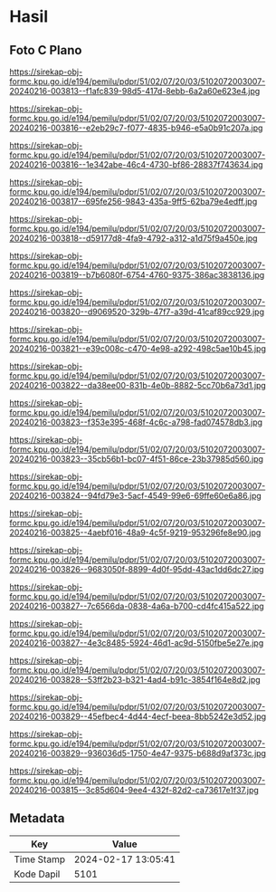 # Hasil

## Foto C Plano

https://sirekap-obj-formc.kpu.go.id/e194/pemilu/pdpr/51/02/07/20/03/5102072003007-20240216-003813--f1afc839-98d5-417d-8ebb-6a2a60e623e4.jpg

https://sirekap-obj-formc.kpu.go.id/e194/pemilu/pdpr/51/02/07/20/03/5102072003007-20240216-003816--e2eb29c7-f077-4835-b946-e5a0b91c207a.jpg

https://sirekap-obj-formc.kpu.go.id/e194/pemilu/pdpr/51/02/07/20/03/5102072003007-20240216-003816--1e342abe-46c4-4730-bf86-28837f743634.jpg

https://sirekap-obj-formc.kpu.go.id/e194/pemilu/pdpr/51/02/07/20/03/5102072003007-20240216-003817--695fe256-9843-435a-9ff5-62ba79e4edff.jpg

https://sirekap-obj-formc.kpu.go.id/e194/pemilu/pdpr/51/02/07/20/03/5102072003007-20240216-003818--d59177d8-4fa9-4792-a312-a1d75f9a450e.jpg

https://sirekap-obj-formc.kpu.go.id/e194/pemilu/pdpr/51/02/07/20/03/5102072003007-20240216-003819--b7b6080f-6754-4760-9375-386ac3838136.jpg

https://sirekap-obj-formc.kpu.go.id/e194/pemilu/pdpr/51/02/07/20/03/5102072003007-20240216-003820--d9069520-329b-47f7-a39d-41caf89cc929.jpg

https://sirekap-obj-formc.kpu.go.id/e194/pemilu/pdpr/51/02/07/20/03/5102072003007-20240216-003821--e39c008c-c470-4e98-a292-498c5ae10b45.jpg

https://sirekap-obj-formc.kpu.go.id/e194/pemilu/pdpr/51/02/07/20/03/5102072003007-20240216-003822--da38ee00-831b-4e0b-8882-5cc70b6a73d1.jpg

https://sirekap-obj-formc.kpu.go.id/e194/pemilu/pdpr/51/02/07/20/03/5102072003007-20240216-003823--f353e395-468f-4c6c-a798-fad074578db3.jpg

https://sirekap-obj-formc.kpu.go.id/e194/pemilu/pdpr/51/02/07/20/03/5102072003007-20240216-003823--35cb56b1-bc07-4f51-86ce-23b37985d560.jpg

https://sirekap-obj-formc.kpu.go.id/e194/pemilu/pdpr/51/02/07/20/03/5102072003007-20240216-003824--94fd79e3-5acf-4549-99e6-69ffe60e6a86.jpg

https://sirekap-obj-formc.kpu.go.id/e194/pemilu/pdpr/51/02/07/20/03/5102072003007-20240216-003825--4aebf016-48a9-4c5f-9219-953296fe8e90.jpg

https://sirekap-obj-formc.kpu.go.id/e194/pemilu/pdpr/51/02/07/20/03/5102072003007-20240216-003826--9683050f-8899-4d0f-95dd-43ac1dd6dc27.jpg

https://sirekap-obj-formc.kpu.go.id/e194/pemilu/pdpr/51/02/07/20/03/5102072003007-20240216-003827--7c6566da-0838-4a6a-b700-cd4fc415a522.jpg

https://sirekap-obj-formc.kpu.go.id/e194/pemilu/pdpr/51/02/07/20/03/5102072003007-20240216-003827--4e3c8485-5924-46d1-ac9d-5150fbe5e27e.jpg

https://sirekap-obj-formc.kpu.go.id/e194/pemilu/pdpr/51/02/07/20/03/5102072003007-20240216-003828--53ff2b23-b321-4ad4-b91c-3854f164e8d2.jpg

https://sirekap-obj-formc.kpu.go.id/e194/pemilu/pdpr/51/02/07/20/03/5102072003007-20240216-003829--45efbec4-4d44-4ecf-beea-8bb5242e3d52.jpg

https://sirekap-obj-formc.kpu.go.id/e194/pemilu/pdpr/51/02/07/20/03/5102072003007-20240216-003829--936036d5-1750-4e47-9375-b688d9af373c.jpg

https://sirekap-obj-formc.kpu.go.id/e194/pemilu/pdpr/51/02/07/20/03/5102072003007-20240216-003815--3c85d604-9ee4-432f-82d2-ca73617e1f37.jpg


## Metadata

| Key        | Value               |
| ---------- | ------------------- |
| Time Stamp | 2024-02-17 13:05:41 |
| Kode Dapil | 5101                |




